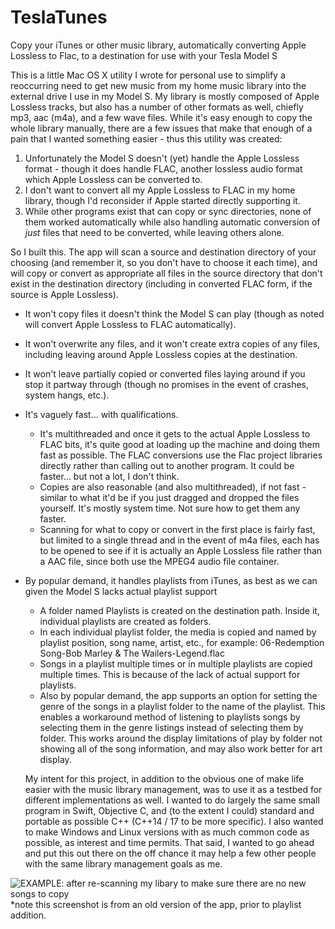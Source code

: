 # TeslaTunes
Copy your iTunes or other music library, automatically converting Apple Lossless to Flac, to a destination for use with your Tesla Model S

This is a little Mac OS X utility I wrote for personal use to simplify a reoccurring need to get new music from my home music library into the external drive I use in my Model S. My library is mostly composed of Apple Lossless tracks, but also has a number of other formats as well, chiefly mp3, aac (m4a), and a few wave files.  While it's easy enough to copy the whole library manually, there are a few issues that make that enough of a pain that I wanted something easier - thus this utility was created:

1.  Unfortunately the Model S doesn't (yet) handle the Apple Lossless format - though it does handle FLAC, another lossless audio format which Apple Lossless can be converted to.
2.  I don't want to convert all my Apple Lossless to FLAC in my home library, though I'd reconsider if Apple started directly supporting it.
3. While other programs exist that can copy or sync directories, none of them worked automatically while also handling automatic conversion of *just* files that need to be converted, while leaving others alone.

So I built this.  The app will scan a source and destination directory of your choosing (and remember it, so you don't have to choose it each time), and will copy or convert as appropriate all files in the source directory that don't exist in the destination directory (including in converted FLAC form, if the source is Apple Lossless).  
* It won't copy files it doesn't think the Model S can play (though as noted will convert Apple Lossless to FLAC automatically).
* It won't overwrite any files, and it won't create extra copies of any files, including leaving around Apple Lossless copies at the destination.
* It won't leave partially copied or converted files laying around if you stop it partway through (though no promises in the event of crashes, system hangs, etc.).
* It's vaguely fast... with qualifications.  
  * It's multithreaded and once it gets to the actual Apple Lossless to FLAC bits, it's quite good at loading up the machine and doing them fast as possible.  The FLAC conversions use the Flac project libraries directly rather than calling out to another program.  It could be faster... but not a lot, I don't think.
  * Copies are also reasonable (and also multithreaded), if not fast - similar to what it'd be if you just dragged and dropped the files yourself.  It's mostly system time.  Not sure how to get them any faster.
  * Scanning for what to copy or convert in the first place is fairly fast, but limited to a single thread and in the event of m4a files, each has to be opened to see if it is actually an Apple Lossless file rather than a AAC file, since both use the MPEG4 audio file container.
* By popular demand, it handles playlists from iTunes, as best as we can given the Model S lacks actual playlist support
  * A folder named Playlists is created on the destination path.  Inside it, individual playlists are created as folders.
  * In each individual playlist folder, the media is copied and named by playlist position, song name, artist, etc., for example:  06-Redemption Song-Bob Marley & The Wailers-Legend.flac
  * Songs in a playlist multiple times or in multiple playlists are copied multiple times. This is because of the lack of actual support for playlists.
  * Also by popular demand, the app supports an option for setting the genre of the songs in a playlist folder to the name of the playlist.  This enables a workaround method of listening to playlists songs by selecting them in the genre listings instead of selecting them by folder.  This works around the display limitations of play by folder not showing all of the song information, and may also work better for art display.

  My intent for this project, in addition to the obvious one of make life easier with the music library management, was to use it as a testbed for different implementations as well.  I wanted to do largely the same small program in Swift, Objective C, and (to the extent I could) standard and portable as possible C++ (C++14 / 17 to be more specific).  I also wanted to make Windows and Linux versions with as much common code as possible, as interest and time permits.  That said, I wanted to go ahead and put this out there on the off chance it may help a few other people with the same library management goals as me.
  

![EXAMPLE: after re-scanning my libary to make sure there are no new songs to copy](https://cloud.githubusercontent.com/assets/3465489/6682923/3ba0a67a-cc3c-11e4-991a-f6597cf2d42d.png "EXAMPLE: after re-scanning my libary to make sure there are no new songs to copy")
*note this screenshot is from an old version of the app, prior to playlist addition.